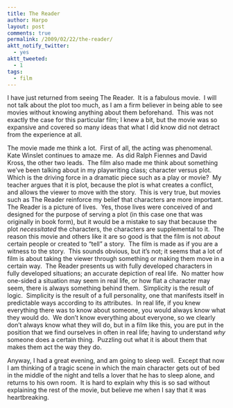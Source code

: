 ```yaml
---
title: The Reader
author: Harpo
layout: post
comments: true
permalink: /2009/02/22/the-reader/
aktt_notify_twitter:
  - yes
aktt_tweeted:
  - 1
tags:
  - film
---
```

I have just returned from seeing The Reader.  It is a fabulous movie.  I will not talk about the plot too much, as I am a firm believer in being able to see movies without knowing anything about them beforehand.  This was not exactly the case for this particular film; I knew a bit, but the movie was so expansive and covered so many ideas that what I did know did not detract from the experience at all.

The movie made me think a lot.  First of all, the acting was phenomenal.  Kate Winslet continues to amaze me.  As did Ralph Fiennes and David Kross, the other two leads.  The film also made me think about something we&#8217;ve been talking about in my playwriting class; character versus plot.  Which is the driving force in a dramatic piece such as a play or movie?  My teacher argues that it is plot, because the plot is what creates a conflict, and allows the viewer to move with the story.  This is very true, but movies such as The Reader reinforce my belief that characters are more important.  The Reader is a picture of lives.  Yes, those lives were conceived of and designed for the purpose of serving a plot (in this case one that was originally in book form), but it would be a mistake to say that because the plot *necessitated* the characters, the characters are supplemental to it.  The reason this movie and others like it are so good is that the film is not *about* certain people or created to &#8220;tell&#8221; a story.  The film is made as if you are a witness to the story.  This sounds obvious, but it&#8217;s not; it seems that a lot of film is about taking the viewer through something or making them move in a certain way.  The Reader presents us with fully developed characters in fully developed situations; an accurate depiction of real life.  No matter how one-sided a situation may seem in real life, or how flat a character may seem, there is always something behind them.  Simplicity is the result of logic.  Simplicity is the result of a full personality, one that manifests itself in predictable ways according to its attributes.  In real life, if you knew everything there was to know about someone, you would always know what they would do.  We don&#8217;t know everything about everyone, so we clearly don&#8217;t always know what they will do, but in a film like this, you are put in the position that we find ourselves in often in real life; having to understand *why* someone does a certain thing.  Puzzling out what it is about them that makes them act the way they do.

Anyway, I had a great evening, and am going to sleep well.  Except that now I am thinking of a tragic scene in which the main character gets out of bed in the middle of the night and tells a lover that he has to sleep alone, and returns to his own room.  It is hard to explain why this is so sad without explaining the rest of the movie, but believe me when I say that it was heartbreaking.